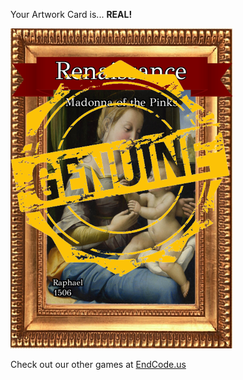 Your Artwork Card is... 
  **REAL!**
 
 ![alt text](ArtworMadonna_of_the_Pinks_Real[face,1].png?raw=true "Artwork Card")  
 
 
 
 
 
 Check out our other games at [EndCode.us](https://endcode.us/)